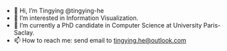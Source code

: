 - 👋 Hi, I’m Tingying @tingying-he
- 👀 I’m interested in Information Visualization.
- 🌱 I’m currently a PhD candidate in Computer Science at University Paris-Saclay.
- 📫 How to reach me: send email to tingying.he@outlook.com

<!---
tingying-he/tingying-he is a ✨ special ✨ repository because its `README.md` (this file) appears on your GitHub profile.
You can click the Preview link to take a look at your changes.
--->
